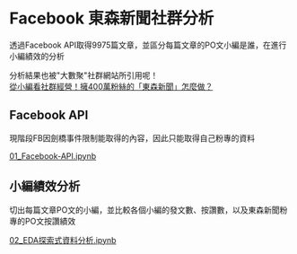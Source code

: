 # Facebook 東森新聞社群分析
透過Facebook API取得9975篇文章，並區分每篇文章的PO文小編是誰，在進行小編績效的分析

分析結果也被"大數聚"社群網站所引用呢！<br>
[從小編看社群經營！擁400萬粉絲的「東森新聞」怎麼做？](https://group.dailyview.tw/article/detail/351?page=1)

## Facebook API
現階段FB因劍橋事件限制能取得的內容，因此只能取得自己粉專的資料

[01_Facebook-API.ipynb](/01_Facebook-API.ipynb/)

## 小編績效分析
切出每篇文章PO文的小編，並比較各個小編的發文數、按讚數，以及東森新聞粉專的PO文按讚績效

[02_EDA探索式資料分析.ipynb](/02_EDA探索式資料分析.ipynb/)
